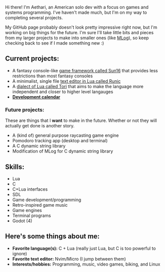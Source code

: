 Hi there! I'm Aethari, an American solo dev with a focus on games and systems programming. I've haven't made much, but I'm on my way to completing
several projects.

My GitHub page probably doesn't look pretty impressive right now, but I'm working on big things for the future. I'm sure I'll take little bits and
pieces from my larger projects to make into smaller ones (like [MLog](https://github.com/Aethari/MLog)), so keep checking back to see if I made 
something new :)

## Current projects:
- A fantasy console-like [game framework called Sun16](https://github.com/Aethari/Sun16) that provides less restrictions than most fantasy consoles
- A minimalist, single file [text editor in Lua called Runic](https://github.com/Aethari/Runic)
- A [dialect of Lua called Tori](https://github.com/Aethari/Tori) that aims to make the language more independent and closer to higher level langauges
- **[Development calendar](Calendar.md)**

### Future projects:
These are things that I **want** to make in the future. Whether or not they will actually get done is another story.
- A (kind of) general purpose raycasting game engine
- Pomodoro tracking app (desktop and terminal)
- A C dynamic string library
- Modification of MLog for C dynamic string library

## Skills:
- Lua
- C
- C+Lua interfaces
- SDL
- Game development/programming
- Retro-inspired game music
- Game engines
- Terminal programs
- Godot (4)

## Here's some things about me:
- **Favorite language(s):** C + Lua (really just Lua, but C is too powerful to ignore)
- **Favorite text editor:** Nvim/Micro (I jump between them)
- **Interests/hobbies:** Programming, music, video games, biking, and Linux
